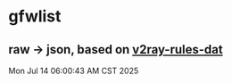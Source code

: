 # gfwlist
## raw -> json, based on [v2ray-rules-dat](https://github.com/Loyalsoldier/v2ray-rules-dat)
Mon Jul 14 06:00:43 AM CST 2025

